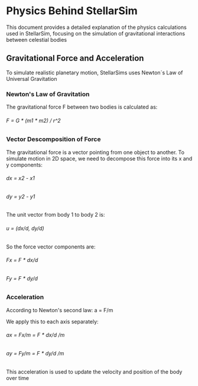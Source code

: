 # Physics Behind StellarSim
This document provides a detailed explanation of the physics calculations used in StellarSim, focusing on the simulation of gravitational interactions between celestial bodies

## Gravitational Force and Acceleration
To simulate realistic planetary motion, StellarSims uses Newton´s Law of Universal Gravitation

### Newton's Law of Gravitation
The gravitational force F between two bodies is calculated as: 

###### F = G * (m1 * m2) / r^2

### Vector Descomposition of Force
The gravitational force is a vector pointing from one object to another. To simulate motion in 2D space, we need to decompose this force into its x and y components:

###### dx = x2 - x1
###### dy = y2 - y1

The unit vector from body 1 to body 2 is:

###### u = (dx/d, dy/d)

So the force vector components are:

###### Fx = F * dx/d
###### Fy = F * dy/d

### Acceleration
According to Newton's second law: a = F/m

We apply this to each axis separately:

###### ax = Fx/m = F * dx/d /m

###### ay = Fy/m = F * dy/d /m

This acceleration is used to update the velocity and position of the body over time

